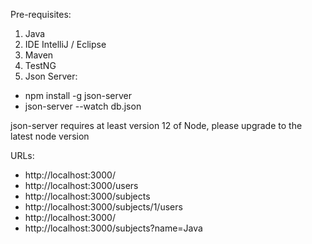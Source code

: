Pre-requisites:
1. Java
2. IDE IntelliJ / Eclipse
3. Maven
4. TestNG
5. Json Server:
- npm install -g json-server
- json-server --watch db.json

json-server requires at least version 12 of Node, please upgrade to the latest node version

URLs:
- http://localhost:3000/
- http://localhost:3000/users
- http://localhost:3000/subjects
- http://localhost:3000/subjects/1/users
- http://localhost:3000/
- http://localhost:3000/subjects?name=Java